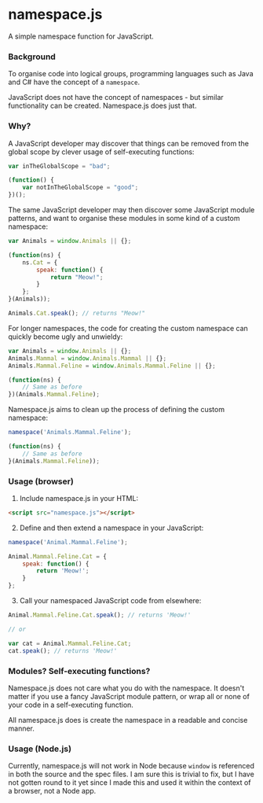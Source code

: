 # namespace.js
A simple namespace function for JavaScript.

### Background
To organise code into logical groups, programming languages such as Java and C# have the concept of a `namespace`.

JavaScript does not have the concept of namespaces - but similar functionality can be created. Namespace.js does just that.

### Why?
A JavaScript developer may discover that things can be removed from the global scope by clever usage of self-executing functions:

```javascript
var inTheGlobalScope = "bad";

(function() {
    var notInTheGlobalScope = "good";
})();
```

The same JavaScript developer may then discover some JavaScript module patterns, and want to organise these modules in some kind of a custom namespace:

```javascript
var Animals = window.Animals || {};

(function(ns) {
    ns.Cat = {
        speak: function() {
			return "Meow!";
		}
    };
}(Animals));

Animals.Cat.speak(); // returns "Meow!"
```

For longer namespaces, the code for creating the custom namespace can quickly become ugly and unwieldy:

```javascript
var Animals = window.Animals || {};
Animals.Mammal = window.Animals.Mammal || {};
Animals.Mammal.Feline = window.Animals.Mammal.Feline || {};

(function(ns) {
    // Same as before
})(Animals.Mammal.Feline);
```

Namespace.js aims to clean up the process of defining the custom namespace:

```javascript
namespace('Animals.Mammal.Feline');

(function(ns) {
    // Same as before
}(Animals.Mammal.Feline));
```

### Usage (browser)
1) Include namespace.js in your HTML:

```html
<script src="namespace.js"></script>
```

2) Define and then extend a namespace in your JavaScript:

```javascript
namespace('Animal.Mammal.Feline');

Animal.Mammal.Feline.Cat = {
    speak: function() {
    	return 'Meow!';
    }
};
```

3) Call your namespaced JavaScript code from elsewhere:

```javascript
Animal.Mammal.Feline.Cat.speak(); // returns 'Meow!'

// or

var cat = Animal.Mammal.Feline.Cat;
cat.speak(); // returns 'Meow!'
```

### Modules? Self-executing functions?
Namespace.js does not care what you do with the namespace. It doesn't matter if you use a fancy JavaScript module pattern, or wrap all or none of your code in a self-executing function.

All namespace.js does is create the namespace in a readable and concise manner.

### Usage (Node.js)

Currently, namespace.js will not work in Node because `window` is referenced in both the source and the spec files. I am sure this is trivial to fix, but I have not gotten round to it yet since I made this and used it within the context of a browser, not a Node app.
